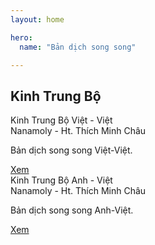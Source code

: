 ```yaml
---
layout: home

hero:
  name: "Bản dịch song song"

---
```



## Kinh Trung Bộ
<div class="translation-grid">
  <div class="translation-card">
    <div class="translation-title">Kinh Trung Bộ Việt - Việt</div>
    <div class="translation-author">Nanamoly - Ht. Thích Minh Châu</div>
    <p>Bản dịch song song Việt-Việt.</p>
    <a href="/kinhtrungbo/c-nm-tmc-vi/">Xem</a>
  </div>

  <div class="translation-card">
    <div class="translation-title">Kinh Trung Bộ Anh - Việt</div>
    <div class="translation-author">Nanamoly - Ht. Thích Minh Châu</div>
    <p>Bản dịch song song Anh-Việt.</p>
    <a href="/kinhtrungbo/c-nm-tmc-en/">Xem</a>
  </div>

</div>
